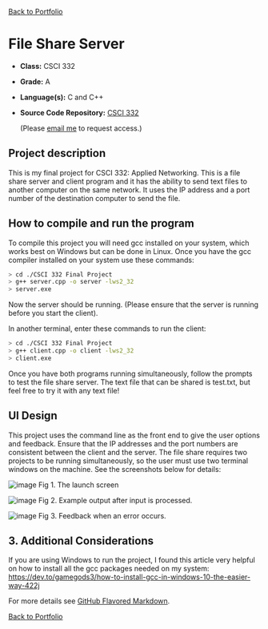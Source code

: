 [Back to Portfolio](./)

File Share Server
===============

-   **Class:** CSCI 332
-   **Grade:** A
-   **Language(s):** C and C++
-   **Source Code Repository:** [CSCI 332](https://github.com/logon02/CSCI-332-FileServer)

    (Please [email me](mailto:lcferguson@csustudent.net?subject=GitHub%20Access) to request access.)

## Project description

This is my final project for CSCI 332: Applied Networking. This is a file share server and client program and it has the ability to send text files to another computer on the same network. It uses the IP address and a port number of the destination computer to send the file.

## How to compile and run the program

To compile this project you will need gcc installed on your system, which works best on Windows but can be done in Linux. Once you have the gcc compiler installed on your system use these commands:

```bash
> cd ./CSCI 332 Final Project
> g++ server.cpp -o server -lws2_32
> server.exe
```

Now the server should be running. (Please ensure that the server is running before you start the client).

In another terminal, enter these commands to run the client:

```bash
> cd ./CSCI 332 Final Project
> g++ client.cpp -o client -lws2_32
> client.exe
```
Once you have both programs running simultaneously, follow the prompts to test the file share server. The text file that can be shared is test.txt, but feel free to try it with any text file!

## UI Design

This project uses the command line as the front end to give the user options and feedback. Ensure that the IP addresses and the port numbers are consistent between the client and the server. The file share requires two projects to be running simultaneously, so the user must use two terminal windows on the machine. See the screenshots below for details:

![image](https://github.com/logon02/logon02.github.io/assets/85260424/ae3e4fa3-f1d3-4879-89c1-67c1512427a6)
Fig 1. The launch screen

![image](https://github.com/logon02/logon02.github.io/assets/85260424/7a5a6009-bb81-4962-9cc4-35b5c42f4c1d)
Fig 2. Example output after input is processed.

![image](https://github.com/logon02/logon02.github.io/assets/85260424/3b3e2b73-83c1-48e6-95f9-8c6967835ef1)
Fig 3. Feedback when an error occurs.

## 3. Additional Considerations

If you are using Windows to run the project, I found this article very helpful on how to install all the gcc packages needed on my system: https://dev.to/gamegods3/how-to-install-gcc-in-windows-10-the-easier-way-422j

For more details see [GitHub Flavored Markdown](https://guides.github.com/features/mastering-markdown/).

[Back to Portfolio](./)
